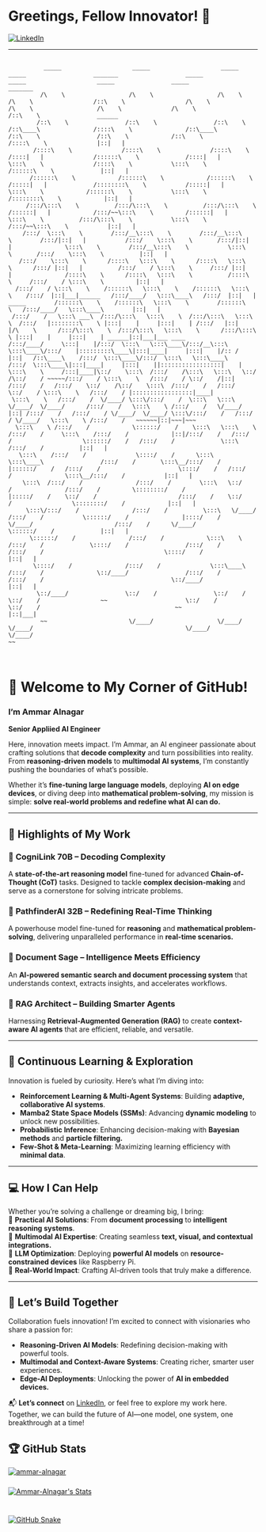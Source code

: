 
# Greetings, Fellow Innovator! 👋  

<a href="https://linkedin.com/in/ammar-alnagar-393413201" target="_blank">
<img src="https://img.shields.io/badge/LinkedIn-%231E77B5.svg?&style=for-the-badge&logo=linkedin&logoColor=white" alt="LinkedIn" />
</a>  



---


```

          _____                    _____                    _____                    _____                   _______                   _____                _____                    _____                _____                   _______                                 
         /\    \                  /\    \                  /\    \                  /\    \                 /::\    \                 /\    \              /\    \                  /\    \              /\    \                 /::\    \                ______          
        /::\    \                /::\    \                /::\    \                /::\____\               /::::\    \               /::\____\            /::\    \                /::\    \            /::\    \               /::::\    \              |::|   |         
       /::::\    \              /::::\    \              /::::\    \              /::::|   |              /::::::\    \             /::::|   |            \:::\    \              /::::\    \           \:::\    \             /::::::\    \             |::|   |         
      /::::::\    \            /::::::\    \            /::::::\    \            /:::::|   |             /::::::::\    \           /:::::|   |             \:::\    \            /::::::\    \           \:::\    \           /::::::::\    \            |::|   |         
     /:::/\:::\    \          /:::/\:::\    \          /:::/\:::\    \          /::::::|   |            /:::/~~\:::\    \         /::::::|   |              \:::\    \          /:::/\:::\    \           \:::\    \         /:::/~~\:::\    \           |::|   |         
    /:::/  \:::\    \        /:::/__\:::\    \        /:::/__\:::\    \        /:::/|::|   |           /:::/    \:::\    \       /:::/|::|   |               \:::\    \        /:::/__\:::\    \           \:::\    \       /:::/    \:::\    \          |::|   |         
   /:::/    \:::\    \      /::::\   \:::\    \      /::::\   \:::\    \      /:::/ |::|   |          /:::/    / \:::\    \     /:::/ |::|   |               /::::\    \      /::::\   \:::\    \          /::::\    \     /:::/    / \:::\    \         |::|   |         
  /:::/    / \:::\    \    /::::::\   \:::\    \    /::::::\   \:::\    \    /:::/  |::|___|______   /:::/____/   \:::\____\   /:::/  |::|   | _____        /::::::\    \    /::::::\   \:::\    \        /::::::\    \   /:::/____/   \:::\____\        |::|   |         
 /:::/    /   \:::\ ___\  /:::/\:::\   \:::\    \  /:::/\:::\   \:::\    \  /:::/   |::::::::\    \ |:::|    |     |:::|    | /:::/   |::|   |/\    \      /:::/\:::\    \  /:::/\:::\   \:::\    \      /:::/\:::\    \ |:::|    |     |:::|    | ______|::|___|___ ____ 
/:::/____/     \:::|    |/:::/  \:::\   \:::\____\/:::/__\:::\   \:::\____\/:::/    |:::::::::\____\|:::|____|     |:::|    |/:: /    |::|   /::\____\    /:::/  \:::\____\/:::/  \:::\   \:::\____\    /:::/  \:::\____\|:::|____|     |:::|    ||:::::::::::::::::|    |
\:::\    \     /:::|____|\::/    \:::\  /:::/    /\:::\   \:::\   \::/    /\::/    / ~~~~~/:::/    / \:::\    \   /:::/    / \::/    /|::|  /:::/    /   /:::/    \::/    /\::/    \:::\  /:::/    /   /:::/    \::/    / \:::\    \   /:::/    / |:::::::::::::::::|____|
 \:::\    \   /:::/    /  \/____/ \:::\/:::/    /  \:::\   \:::\   \/____/  \/____/      /:::/    /   \:::\    \ /:::/    /   \/____/ |::| /:::/    /   /:::/    / \/____/  \/____/ \:::\/:::/    /   /:::/    / \/____/   \:::\    \ /:::/    /   ~~~~~~|::|~~~|~~~      
  \:::\    \ /:::/    /            \::::::/    /    \:::\   \:::\    \                  /:::/    /     \:::\    /:::/    /            |::|/:::/    /   /:::/    /                    \::::::/    /   /:::/    /             \:::\    /:::/    /          |::|   |         
   \:::\    /:::/    /              \::::/    /      \:::\   \:::\____\                /:::/    /       \:::\__/:::/    /             |::::::/    /   /:::/    /                      \::::/    /   /:::/    /               \:::\__/:::/    /           |::|   |         
    \:::\  /:::/    /               /:::/    /        \:::\   \::/    /               /:::/    /         \::::::::/    /              |:::::/    /    \::/    /                       /:::/    /    \::/    /                 \::::::::/    /            |::|   |         
     \:::\/:::/    /               /:::/    /          \:::\   \/____/               /:::/    /           \::::::/    /               |::::/    /      \/____/                       /:::/    /      \/____/                   \::::::/    /             |::|   |         
      \::::::/    /               /:::/    /            \:::\    \                  /:::/    /             \::::/    /                /:::/    /                                    /:::/    /                                  \::::/    /              |::|   |         
       \::::/    /               /:::/    /              \:::\____\                /:::/    /               \::/____/                /:::/    /                                    /:::/    /                                    \::/____/               |::|   |         
        \::/____/                \::/    /                \::/    /                \::/    /                 ~~                      \::/    /                                     \::/    /                                      ~~                     |::|___|         
         ~~                       \/____/                  \/____/                  \/____/                                           \/____/                                       \/____/                                                               ~~              
                                                                                                                                                                                                                                                                          
                                       
```                                                                                                                                     


                                                                                                                          
                                                                                                       
# 🌟 Welcome to My Corner of GitHub!  
### I’m Ammar Alnagar  
**Senior Appliied AI Engineer**   

Here, innovation meets impact. I’m Ammar, an AI engineer passionate about crafting solutions that **decode complexity** and turn possibilities into reality. From **reasoning-driven models** to **multimodal AI systems**, I’m constantly pushing the boundaries of what’s possible.  

Whether it’s **fine-tuning large language models**, deploying **AI on edge devices**, or diving deep into **mathematical problem-solving**, my mission is simple: **solve real-world problems and redefine what AI can do.**  

---

## 🚀 Highlights of My Work  

### 🔱 **CogniLink 70B – Decoding Complexity**  
A **state-of-the-art reasoning model** fine-tuned for advanced **Chain-of-Thought (CoT)** tasks. Designed to tackle **complex decision-making** and serve as a cornerstone for solving intricate problems.  

### 🧠 **PathfinderAI 32B – Redefining Real-Time Thinking**  
A powerhouse model fine-tuned for **reasoning** and **mathematical problem-solving**, delivering unparalleled performance in **real-time scenarios.**  

### 📜 **Document Sage – Intelligence Meets Efficiency**  
An **AI-powered semantic search and document processing system** that understands context, extracts insights, and accelerates workflows.  

### 🔗 **RAG Architect – Building Smarter Agents**  
Harnessing **Retrieval-Augmented Generation (RAG)** to create **context-aware AI agents** that are efficient, reliable, and versatile.  

---

## 🌱 Continuous Learning & Exploration  

Innovation is fueled by curiosity. Here’s what I’m diving into:  
- **Reinforcement Learning & Multi-Agent Systems**: Building **adaptive, collaborative AI systems**.  
- **Mamba2 State Space Models (SSMs)**: Advancing **dynamic modeling** to unlock new possibilities.  
- **Probabilistic Inference**: Enhancing decision-making with **Bayesian methods** and **particle filtering.**  
- **Few-Shot & Meta-Learning**: Maximizing learning efficiency with **minimal data**.  

---

## 💻 How I Can Help  

Whether you’re solving a challenge or dreaming big, I bring:  
🔹 **Practical AI Solutions**: From **document processing** to **intelligent reasoning systems**.  
🔹 **Multimodal AI Expertise**: Creating seamless **text, visual, and contextual integrations.**  
🔹 **LLM Optimization**: Deploying **powerful AI models** on **resource-constrained devices** like Raspberry Pi.  
🔹 **Real-World Impact**: Crafting AI-driven tools that truly make a difference.  

---

## 🤝 Let’s Build Together  

Collaboration fuels innovation! I’m excited to connect with visionaries who share a passion for:  
- **Reasoning-Driven AI Models**: Redefining decision-making with powerful tools.  
- **Multimodal and Context-Aware Systems**: Creating richer, smarter user experiences.  
- **Edge-AI Deployments**: Unlocking the power of **AI in embedded devices.**  

📬 **Let’s connect** on [LinkedIn](https://linkedin.com/in/ammar-alnagar-393413201), or feel free to explore my work here. Together, we can build the future of AI—one model, one system, one breakthrough at a time!


## 🏆 GitHub Stats

<p align="left"> <a href="https://github.com/ryo-ma/github-profile-trophy"><img src="https://github-profile-trophy.vercel.app/?username=ammar-alnagar&theme=dark_lover" alt="ammar-alnagar" </p>




###
<p>

![Ammar-Alnagar's Stats](https://github-readme-stats.vercel.app/api?username=Ammar-Alnagar&theme=onedark&show_icons=true&hide_border=true&count_private=true)





###


<br clear="both">

<img alt="GitHub Snake" src="https://raw.githubusercontent.com/Ammar-Alnagar/Ammar-Alnagar/output/github-contribution-grid-snake-dark.svg" />

###
